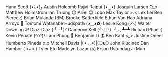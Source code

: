 Hann Scott (•̀ᴗ•́)و
Austin Holcomb
Rajvi Rajput (•‿•)
Josquin Larsen O_o
Matthew Holmstrom
Ian Truong 😜
Ariel 😉 Lobo
Max Taylor >.<
Lex Lei
Ben Pierce :)
Brian Mulanda (BM)
Brooke Satterfield
Ethan Van Hao
Adriana Arroyo 🌴
Tomomi Watanabe Hudspath (◕‿◕✿)
Leslie Kong (.ᴖ.)
Walter Downing :P
Diaz-Diaz ( ╹ -╹)?
Cameron Kell (╯°□°）╯︵ ┻━┻
Richard Phan :)
Kevin Penate \(^o^)/
Lam Phung 🍭 
Benjamin Li 🏄 
Ben Kahl <*_*>
Justice Oneel
Humberto Pineda ಠ_ಠ
Mitchell Davis |(• ◡•)|(❍ᴥ❍
John Klucinec
Dan Hambor ( •⌄• )
Tyler Eto
Madelyn Lazar (*u*)
Ersan Ustundag
Ji Mun
